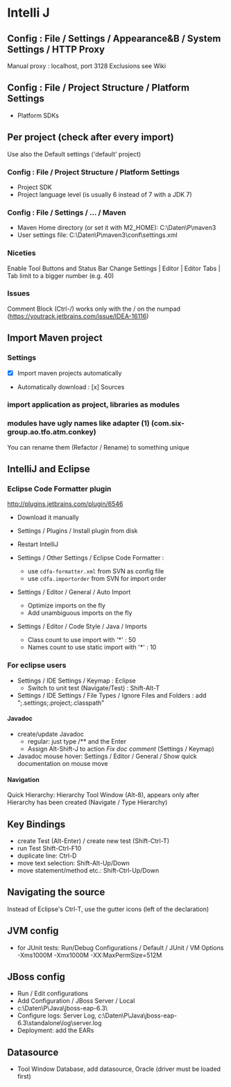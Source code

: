 # Intelli J

## Config : File / Settings / Appearance&B / System Settings / HTTP Proxy

Manual proxy : localhost, port 3128
Exclusions see Wiki

## Config : File / Project Structure / Platform Settings

- Platform SDKs


## Per project (check after every import)

Use also the Default settings ('default' project)

### Config : File / Project Structure / Platform Settings

- Project SDK
- Project language level (is usually 6 instead of 7 with a JDK 7)

### Config : File / Settings / ... / Maven

- Maven Home directory (or set it with M2_HOME): C:\Daten\P\maven3
- User settings file: C:\Daten\P\maven3\conf\settings.xml

### Niceties

Enable Tool Buttons and Status Bar
Change Settings | Editor | Editor Tabs | Tab limit to a bigger number (e.g. 40)


### Issues

Comment Block (Ctrl-/) works only with the / on the numpad (https://youtrack.jetbrains.com/issue/IDEA-16116)



## Import Maven project

### Settings

- [x] Import maven projects automatically
- Automatically download : [x] Sources

### import application as project, libraries as modules

### modules have ugly names like adapter (1) (com.six-group.ao.tfo.atm.conkey)

You can rename them (Refactor / Rename) to something unique


## IntelliJ and Eclipse

### Eclipse Code Formatter plugin

http://plugins.jetbrains.com/plugin/6546

- Download it manually
- Settings / Plugins / Install plugin from disk
- Restart IntelliJ
- Settings / Other Settings / Eclipse Code Formatter :
  - use `cdfa-formatter.xml` from SVN as config file
  - use `cdfa.importorder` from SVN for import order

- Settings / Editor / General / Auto Import
  - Optimize imports on the fly
  - Add unambiguous imports on the fly
- Settings / Editor / Code Style / Java / Imports
  - Class count to use import with '*' : 50
  - Names count to use static import with '*' : 10


### For eclipse users

- Settings / IDE Settings / Keymap : Eclipse
  - Switch to unit test (Navigate/Test) : Shift-Alt-T
- Settings / IDE Settings / File Types / Ignore Files and Folders : add ";.settings;.project;.classpath"

#### Javadoc

- create/update Javadoc
  - regular: just type /** and the Enter
  - Assign Alt-Shift-J to action *Fix doc comment* (Settings / Keymap)
- Javadoc mouse hover: Settings / Editor / General / Show quick documentation on mouse move


#### Navigation

Quick Hierarchy: Hierarchy Tool Window (Alt-8), appears only after Hierarchy has been created (Navigate / Type Hierarchy)


## Key Bindings

- create Test (Alt-Enter) / create new test (Shift-Ctrl-T)
- run Test Shift-Ctrl-F10
- duplicate line: Ctrl-D
- move text selection: Shift-Alt-Up/Down
- move statement/method etc.: Shift-Ctrl-Up/Down

## Navigating the source

Instead of Eclipse's Ctrl-T, use the gutter icons (left of the declaration)

## JVM config

- for JUnit tests: Run/Debug Configurations / Default / JUnit / VM Options
  -Xms1000M -Xmx1000M -XX:MaxPermSize=512M

## JBoss config

- Run / Edit configurations
- Add Configuration / JBoss Server / Local
- c:\Daten\P\Java\jboss-eap-6.3\
- Configure logs: Server Log, c:\Daten\P\Java\jboss-eap-6.3\standalone\log\server.log
- Deployment: add the EARs

## Datasource

- Tool Window Database, add datasource, Oracle (driver must be loaded first)

